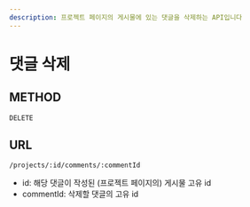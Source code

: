 ```yaml
---
description: 프로젝트 페이지의 게시물에 있는 댓글을 삭제하는 API입니다
---
```


# 댓글 삭제

## METHOD

```text
DELETE
```

## URL

```text
/projects/:id/comments/:commentId
```

* id: 해당 댓글이 작성된 \(프로젝트 페이지의\) 게시물 고유 id
* commentId: 삭제할 댓글의 고유 id





